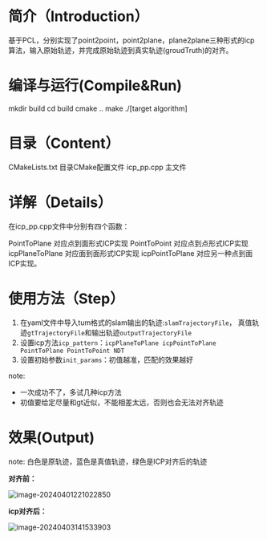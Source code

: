 # 简介（Introduction）

基于PCL，分别实现了point2point，point2plane，plane2plane三种形式的icp算法，输入原始轨迹，并完成原始轨迹到真实轨迹(groudTruth)的对齐。

# 编译与运行(Compile&Run)

mkdir build cd build cmake .. make ./[target algorithm]

# 目录（Content）

CMakeLists.txt 目录CMake配置文件 icp_pp.cpp 主文件

# 详解（Details）

在icp_pp.cpp文件中分别有四个函数：

PointToPlane 对应点到面形式ICP实现 PointToPoint 对应点到点形式ICP实现 icpPlaneToPlane 对应面到面形式ICP实现 icpPointToPlane 对应另一种点到面ICP实现。

# 使用方法（Step）

1. 在yaml文件中导入tum格式的slam输出的轨迹:`slamTrajectoryFile`， 真值轨迹`gtTrajectoryFile`和输出轨迹`outputTrajectoryFile`
2. 设置icp方法`icp_pattern`：`icpPlaneToPlane icpPointToPlane PointToPlane PointToPoint NDT`
3. 设置初始参数`init_params`：初值越准，匹配的效果越好

note: 

* 一次成功不了，多试几种icp方法
* 初值要给定尽量和gt近似，不能相差太远，否则也会无法对齐轨迹

# 效果(Output)

note: 白色是原轨迹，蓝色是真值轨迹，绿色是ICP对齐后的轨迹

**对齐前：**

![image-20240401221022850](https://ubuntu-desktop-pics.oss-cn-beijing.aliyuncs.com/image-20240401221022850.png)

**icp对齐后：**

![image-20240403141533903](https://obsidians-pics.oss-cn-beijing.aliyuncs.com/image-20240403141533903.png)
